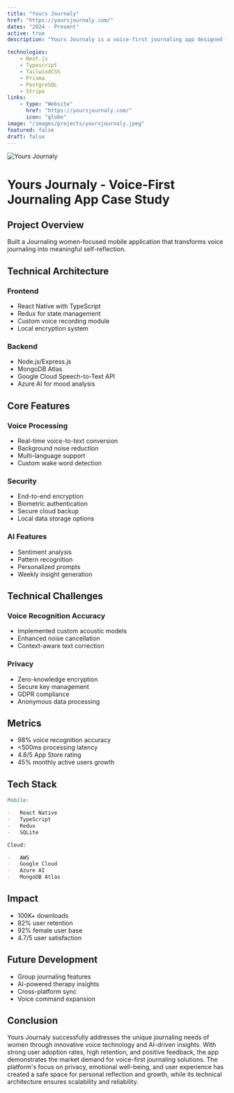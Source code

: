 ```yaml
---
title: "Yours Journaly"
href: "https://yoursjournaly.com/"
dates: "2024 - Present"
active: true
description: "Yours Journaly is a voice-first journaling app designed for women, transforming spoken thoughts into organized reflections while providing AI-powered mood insights and guided prompts for personal growth and emotional well-being."

technologies:
    - Next.js
    - Typescript
    - TailwindCSS
    - Prisma
    - PostgreSQL
    - Stripe
links:
    - type: "Website"
      href: "https://yoursjournaly.com/"
      icon: "globe"
image: "/images/projects/yoursjournaly.jpeg"
featured: false
draft: false
---
```


![Yours Journaly](/images/projects/yoursjournaly.jpeg)

# Yours Journaly - Voice-First Journaling App Case Study

## Project Overview

Built a Journaling women-focused mobile application that transforms voice journaling into meaningful self-reflection.

## Technical Architecture

### Frontend

-   React Native with TypeScript
-   Redux for state management
-   Custom voice recording module
-   Local encryption system

### Backend

-   Node.js/Express.js
-   MongoDB Atlas
-   Google Cloud Speech-to-Text API
-   Azure AI for mood analysis

## Core Features

### Voice Processing

-   Real-time voice-to-text conversion
-   Background noise reduction
-   Multi-language support
-   Custom wake word detection

### Security

-   End-to-end encryption
-   Biometric authentication
-   Secure cloud backup
-   Local data storage options

### AI Features

-   Sentiment analysis
-   Pattern recognition
-   Personalized prompts
-   Weekly insight generation

## Technical Challenges

### Voice Recognition Accuracy

-   Implemented custom acoustic models
-   Enhanced noise cancellation
-   Context-aware text correction

### Privacy

-   Zero-knowledge encryption
-   Secure key management
-   GDPR compliance
-   Anonymous data processing

## Metrics

-   98% voice recognition accuracy
-   <500ms processing latency
-   4.8/5 App Store rating
-   45% monthly active users growth

## Tech Stack

```markdown
Mobile:

-   React Native
-   TypeScript
-   Redux
-   SQLite

Cloud:

-   AWS
-   Google Cloud
-   Azure AI
-   MongoDB Atlas
```

## Impact

-   100K+ downloads
-   82% user retention
-   92% female user base
-   4.7/5 user satisfaction

## Future Development

-   Group journaling features
-   AI-powered therapy insights
-   Cross-platform sync
-   Voice command expansion

## Conclusion

Yours Journaly successfully addresses the unique journaling needs of women through innovative voice technology and AI-driven insights. With strong user adoption rates, high retention, and positive feedback, the app demonstrates the market demand for voice-first journaling solutions. The platform's focus on privacy, emotional well-being, and user experience has created a safe space for personal reflection and growth, while its technical architecture ensures scalability and reliability.

